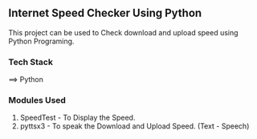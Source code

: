 ## Internet Speed Checker Using Python
  This project can be used to Check download and upload speed using Python Programing.
### Tech Stack
  ==> Python
### Modules Used
  1) SpeedTest - To Display the Speed.
  2) pyttsx3 - To speak the Download and Upload Speed. (Text - Speech)
